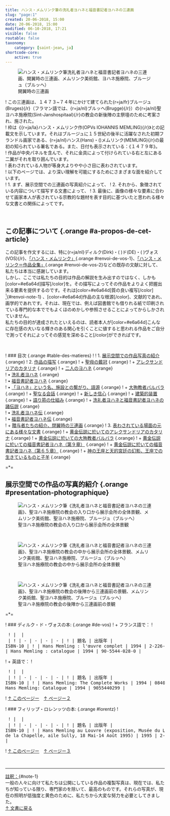 ```yaml
---
title: ハンス・メムリンク筆の洗礼者ヨハネと福音書記者ヨハネの三連画
slug: "page:1"
created: 20-06-2018, 15:00
date: 20-06-2018, 15:00
modified: 06-10-2018, 17:21
visible: false
routable: false
taxonomy:
    category: [saint-jean, ja]
shortcode-core:
    active: true
---
```

<figure><picture>
<source
sizes="(max-width: 767px) 98vw, (min-width: 959px) 50vw, 86vw"
srcset="
/user/sites/docs/pages/01.home/06.bruges/01.hopital-saint-jean/01.saint-jean/01.saint-jean_1/saint-jean_0-280.webp 280w,
/user/sites/docs/pages/01.home/06.bruges/01.hopital-saint-jean/01.saint-jean/01.saint-jean_1/saint-jean_0-380.webp 380w,
/user/sites/docs/pages/01.home/06.bruges/01.hopital-saint-jean/01.saint-jean/01.saint-jean_1/saint-jean_0-480.webp 480w,
/user/sites/docs/pages/01.home/06.bruges/01.hopital-saint-jean/01.saint-jean/01.saint-jean_1/saint-jean_0-640.webp 640w,
/user/sites/docs/pages/01.home/06.bruges/01.hopital-saint-jean/01.saint-jean/01.saint-jean_1/saint-jean_0-840.webp 840w,
/user/sites/docs/pages/01.home/06.bruges/01.hopital-saint-jean/01.saint-jean/01.saint-jean_1/saint-jean_0-1280.webp 1280w,
/user/sites/docs/pages/01.home/06.bruges/01.hopital-saint-jean/01.saint-jean/02.saint-jean_2/saint-jean_0-1600.webp 1600w,
/user/sites/docs/pages/01.home/06.bruges/01.hopital-saint-jean/01.saint-jean/02.saint-jean_2/saint-jean_0-1920.webp 1920w"
type="image/webp" />
<img
src="/user/sites/docs/pages/01.home/06.bruges/01.hopital-saint-jean/01.saint-jean/01.saint-jean_1/saint-jean_0-640.jpg" title="ハンス・メムリンク筆洗礼者ヨハネと福音書記者ヨハネの三連画、開翼時の三連画、メムリンク美術館、ヨハネ施療院、ブルージュ（ブルッヘ）" alt="ハンス・メムリンク筆洗礼者ヨハネと福音書記者ヨハネの三連画、開翼時の三連画、メムリンク美術館、ヨハネ施療院、ブルージュ（ブルッヘ）" class="class-70-img"
sizes="(max-width: 767px) 98vw, (min-width: 959px) 50vw, 86vw"
srcset="
/user/sites/docs/pages/01.home/06.bruges/01.hopital-saint-jean/01.saint-jean/01.saint-jean_1/saint-jean_0-280.jpg 280w,
/user/sites/docs/pages/01.home/06.bruges/01.hopital-saint-jean/01.saint-jean/01.saint-jean_1/saint-jean_0-380.jpg 380w,
/user/sites/docs/pages/01.home/06.bruges/01.hopital-saint-jean/01.saint-jean/01.saint-jean_1/saint-jean_0-480.jpg 480w,
/user/sites/docs/pages/01.home/06.bruges/01.hopital-saint-jean/01.saint-jean/01.saint-jean_1/saint-jean_0-640.jpg 640w,
/user/sites/docs/pages/01.home/06.bruges/01.hopital-saint-jean/01.saint-jean/01.saint-jean_1/saint-jean_0-840.jpg 840w,
/user/sites/docs/pages/01.home/06.bruges/01.hopital-saint-jean/01.saint-jean/01.saint-jean_1/saint-jean_0-1280.jpg 1280w,
/user/sites/docs/pages/01.home/06.bruges/01.hopital-saint-jean/01.saint-jean/02.saint-jean_2/saint-jean_0-1600.jpg 1600w,
/user/sites/docs/pages/01.home/06.bruges/01.hopital-saint-jean/01.saint-jean/02.saint-jean_2/saint-jean_0-1920.jpg 1920w">
</picture><figcaption>開翼時の三連画</figcaption></figure>

! この三連画は、１４７３~７４年にかけて建てられた{r=ja/fr}ブルージュ(Bruges){/r}（フラマン語では、{r=ja/nl}ブルッヘ(Brugge){/r}）の{r=ja/nl}聖ヨハネ施療院(Sint-Janshospitaal){/r}の教会の新後陣の主祭壇のために考案され、施された。  
! 枠は《{r=ja/la}ハンス・メムリンク作(OPVs&#160;IOHANNIS&#160;MEMLING){/r}》との記載文を示しています。それはブルージュに１５世紀の後半に活躍なされた初期フランドル画家である、{r=ja/nl}ハンス(Hans)・()メムリンク(MEMLING){/r}の最初の知られている署名である。また、日付も表示されている：《１４７９年》。  
! 作品が中央パネルを含んで、それに金具によって付けられている右と左にある二翼がそれを取り囲んでいます。  
! 表わされている人物が等身大よりやや小さ目に表わされています。  
! 以下のページでは、より深い理解を可能にするためにさまざまな面を紹介しています。  
! 1. まず、展示空間での三連画の写真紹介によって、 
! 2. それから、象徴されている内容について描写する文書によって、 
! 3. 最後に、画像の様々な要素に合わせて画家本人が表されている宗教的な題材を表す目的に基づいたと思われる様々な文書との関係によってです。

<br>

## この記事について {.orange #a-propos-de-cet-article}

この記事を作文するには、特に{r=ja/nl}ディルク(Dirk)・(&#160;)ド(DE)・(&#160;)ヴォス(VOS){/r}、[「ハンス・メムリンク」](#de-vos-1){.orange #renvoi-de-vos-1}、[「ハンス・メリンク＝作品全集」](#de-vos-2){.orange #renvoi-de-vos-2}などの既存の文献に対して、私たちは本当に感謝しています。  
しかし、ここでは私たちの目的は作品の解説を生み出すのではなく、しかも[color=#e6a64d]描写[/color]を。その描写によってその作品をよりよく把握出来る要素を提供するのです。それは[color=#e6a64d]質の良い複写[/color] [<sup style="color:#555;" id="renvoi-note-1">1</sup>](#note-1 "note-1"){#renvoi-note-1} 、[color=#e6a64d]作品の主な根源[/color]、文献的であれ、画学的であれです。それは、現在では、例えば図書館でも借りれる紙で印刷されている専門的な本ででもよくほのめかしや参照させることによってからしかされていません。  
私たちの目的が達成されたといえるのは、読者本人が[color=#e6a64d]こんなに存在感の大いなる輝きのある関心を引くことに値すると思われる作品をご自分で測ってそれによってその感覚を深めること[/color]ができればです。

<br>

! ### 目次 {.orange #table-des-matieres}
! 
! 1.  [展示空間での作品写真の紹介][1] {.orange}
! 2.  [作品の描写][2] {.orange}
! 	+  [聖母の戴冠][3] {.orange}
! 	+  [アレクサンドリアのカタリナ][4] {.orange}
! 	+  [二人のヨハネ][5] {.orange}  
! 		•  [洗礼者ヨハネ][6] {.orange}  
! 		•  [福音書記者ヨハネ][7] {.orange}  
! 		•  [「ヨハネ」という名、施設との繋がり、語源][8] {.orange}
! 	+  [大殉教者バルバラ][9] {.orange}
! 	+  [聖なる会話][10] {.orange}
! 	+  [新しき信心][11] {.orange}
! 	+  [建築的装置][12] {.orange}
! 	+  [語り筋の仕組み][13] {.orange}
! 	+  [洗礼者ヨハネと福音書記者ヨハネの諸伝説][14] {.orange}  
! 		•  [洗礼者ヨハネ伝][15] {.orange}  
! 		•  [福音書記者ヨハネ伝][16] {.orange}  
! 	+  [贈与者たちの紹介、閉翼時の三連画][17] {.orange}
! 3.  [表わされている場面の元にある様々な文書][18] {.orange}
! 	+  [黄金伝説に於いてのアレクサンドリアのカタリナ][19] {.orange}
! 	+  [黄金伝説に於いての大殉教者バルバラ][20] {.orange}
! 	+  [黄金伝説に於いての福音書記者ヨハネ（第９章）][21] {.orange}
! 	+  [黄金伝説に於いての福音書記者ヨハネ（第６５章）][22] {.orange}
! 	+  [神の王座と天的宮廷の幻影、王座での生きているものと子羊][23] {.orange}

=*=

## 展示空間での作品の写真的紹介 {.orange #presentation-photographique}

<figure><picture>
<source
sizes="(max-width: 767px) 98vw, (min-width: 959px) 50vw, 86vw"
srcset="
/user/sites/docs/pages/01.home/06.bruges/01.hopital-saint-jean/01.saint-jean/01.saint-jean_1/saint-jean_1-280.webp 280w,
/user/sites/docs/pages/01.home/06.bruges/01.hopital-saint-jean/01.saint-jean/01.saint-jean_1/saint-jean_1-380.webp 380w,
/user/sites/docs/pages/01.home/06.bruges/01.hopital-saint-jean/01.saint-jean/01.saint-jean_1/saint-jean_1-480.webp 480w,
/user/sites/docs/pages/01.home/06.bruges/01.hopital-saint-jean/01.saint-jean/01.saint-jean_1/saint-jean_1-640.webp 640w,
/user/sites/docs/pages/01.home/06.bruges/01.hopital-saint-jean/01.saint-jean/01.saint-jean_1/saint-jean_1-840.webp 840w,
/user/sites/docs/pages/01.home/06.bruges/01.hopital-saint-jean/01.saint-jean/01.saint-jean_1/saint-jean_1-1280.webp 1280w,
/user/sites/docs/pages/01.home/06.bruges/01.hopital-saint-jean/01.saint-jean/01.saint-jean_1/saint-jean_1-1600.webp 1600w,
/user/sites/docs/pages/01.home/06.bruges/01.hopital-saint-jean/01.saint-jean/01.saint-jean_1/saint-jean_1-1920.webp 1920w"
type="image/webp" />
<img
src="/user/sites/docs/pages/01.home/06.bruges/01.hopital-saint-jean/01.saint-jean/01.saint-jean_1/saint-jean_1-640.jpg" title="ハンス・メムリンク筆《洗礼者ヨハネと福音書記者ヨハネの三連画》、聖ヨハネ施療院の教会の入り口から展示会所の全体景観、メムリンク美術館、聖ヨハネ施療院、ブルージュ（ブルッヘ）" alt="ハンス・メムリンク筆《洗礼者ヨハネと福音書記者ヨハネの三連画》、聖ヨハネ施療院の教会の入り口から展示会所の全体景観、メムリンク美術館、聖ヨハネ施療院、ブルージュ（ブルッヘ）" class="class-40-img"
sizes="(max-width: 767px) 98vw, (min-width: 959px) 50vw, 86vw"
srcset="
/user/sites/docs/pages/01.home/06.bruges/01.hopital-saint-jean/01.saint-jean/01.saint-jean_1/saint-jean_1-280.jpg 280w,
/user/sites/docs/pages/01.home/06.bruges/01.hopital-saint-jean/01.saint-jean/01.saint-jean_1/saint-jean_1-380.jpg 380w,
/user/sites/docs/pages/01.home/06.bruges/01.hopital-saint-jean/01.saint-jean/01.saint-jean_1/saint-jean_1-480.jpg 480w,
/user/sites/docs/pages/01.home/06.bruges/01.hopital-saint-jean/01.saint-jean/01.saint-jean_1/saint-jean_1-640.jpg 640w,
/user/sites/docs/pages/01.home/06.bruges/01.hopital-saint-jean/01.saint-jean/01.saint-jean_1/saint-jean_1-840.jpg 840w,
/user/sites/docs/pages/01.home/06.bruges/01.hopital-saint-jean/01.saint-jean/01.saint-jean_1/saint-jean_1-1280.jpg 1280w,
/user/sites/docs/pages/01.home/06.bruges/01.hopital-saint-jean/01.saint-jean/01.saint-jean_1/saint-jean_1-1600.jpg 1600w,
/user/sites/docs/pages/01.home/06.bruges/01.hopital-saint-jean/01.saint-jean/01.saint-jean_1/saint-jean_1-1920.jpg 1920w">
</picture><figcaption>聖ヨハネ施療院の教会の入り口から展示会所の全体景観</figcaption></figure>

<br>

<figure><picture>
<source
sizes="(max-width: 767px) 98vw, (min-width: 959px) 50vw, 86vw"
srcset="
/user/sites/docs/pages/01.home/06.bruges/01.hopital-saint-jean/01.saint-jean/01.saint-jean_1/saint-jean_2-280.webp 280w,
/user/sites/docs/pages/01.home/06.bruges/01.hopital-saint-jean/01.saint-jean/01.saint-jean_1/saint-jean_2-380.webp 380w,
/user/sites/docs/pages/01.home/06.bruges/01.hopital-saint-jean/01.saint-jean/01.saint-jean_1/saint-jean_2-480.webp 480w,
/user/sites/docs/pages/01.home/06.bruges/01.hopital-saint-jean/01.saint-jean/01.saint-jean_1/saint-jean_2-640.webp 640w,
/user/sites/docs/pages/01.home/06.bruges/01.hopital-saint-jean/01.saint-jean/01.saint-jean_1/saint-jean_2-840.webp 840w,
/user/sites/docs/pages/01.home/06.bruges/01.hopital-saint-jean/01.saint-jean/01.saint-jean_1/saint-jean_2-1280.webp 1280w,
/user/sites/docs/pages/01.home/06.bruges/01.hopital-saint-jean/01.saint-jean/01.saint-jean_1/saint-jean_2-1600.webp 1600w,
/user/sites/docs/pages/01.home/06.bruges/01.hopital-saint-jean/01.saint-jean/01.saint-jean_1/saint-jean_2-1920.webp 1920w"
type="image/webp" />
<img
src="/user/sites/docs/pages/01.home/06.bruges/01.hopital-saint-jean/01.saint-jean/01.saint-jean_1/saint-jean_2-640.jpg" title="ハンス・メムリンク筆《洗礼者ヨハネと福音書記者ヨハネの三連画》、聖ヨハネ施療院の教会の中から展示会所の全体景観、メムリンク美術館、聖ヨハネ施療院、ブルージュ（ブルッヘ）" alt="ハンス・メムリンク筆《洗礼者ヨハネと福音書記者ヨハネの三連画》、聖ヨハネ施療院の教会の中から展示会所の全体景観、メムリンク美術館、聖ヨハネ施療院、ブルージュ（ブルッヘ）" class="class-diane-img"
sizes="(max-width: 767px) 98vw, (min-width: 959px) 50vw, 86vw"
srcset="
/user/sites/docs/pages/01.home/06.bruges/01.hopital-saint-jean/01.saint-jean/01.saint-jean_1/saint-jean_2-280.jpg 280w,
/user/sites/docs/pages/01.home/06.bruges/01.hopital-saint-jean/01.saint-jean/01.saint-jean_1/saint-jean_2-380.jpg 380w,
/user/sites/docs/pages/01.home/06.bruges/01.hopital-saint-jean/01.saint-jean/01.saint-jean_1/saint-jean_2-480.jpg 480w,
/user/sites/docs/pages/01.home/06.bruges/01.hopital-saint-jean/01.saint-jean/01.saint-jean_1/saint-jean_2-640.jpg 640w,
/user/sites/docs/pages/01.home/06.bruges/01.hopital-saint-jean/01.saint-jean/01.saint-jean_1/saint-jean_2-840.jpg 840w,
/user/sites/docs/pages/01.home/06.bruges/01.hopital-saint-jean/01.saint-jean/01.saint-jean_1/saint-jean_2-1280.jpg 1280w,
/user/sites/docs/pages/01.home/06.bruges/01.hopital-saint-jean/01.saint-jean/01.saint-jean_1/saint-jean_2-1600.jpg 1600w,
/user/sites/docs/pages/01.home/06.bruges/01.hopital-saint-jean/01.saint-jean/01.saint-jean_1/saint-jean_2-1920.jpg 1920w">
</picture><figcaption>聖ヨハネ施療院の教会の中から展示会所の全体景観</figcaption></figure>

<br>

<figure><picture>
<source
sizes="(max-width: 767px) 98vw, (min-width: 959px) 50vw, 86vw"
srcset="
/user/sites/docs/pages/01.home/06.bruges/01.hopital-saint-jean/01.saint-jean/01.saint-jean_1/saint-jean_3-280.webp 280w,
/user/sites/docs/pages/01.home/06.bruges/01.hopital-saint-jean/01.saint-jean/01.saint-jean_1/saint-jean_3-380.webp 380w,
/user/sites/docs/pages/01.home/06.bruges/01.hopital-saint-jean/01.saint-jean/01.saint-jean_1/saint-jean_3-480.webp 480w,
/user/sites/docs/pages/01.home/06.bruges/01.hopital-saint-jean/01.saint-jean/01.saint-jean_1/saint-jean_3-640.webp 640w,
/user/sites/docs/pages/01.home/06.bruges/01.hopital-saint-jean/01.saint-jean/01.saint-jean_1/saint-jean_3-840.webp 840w,
/user/sites/docs/pages/01.home/06.bruges/01.hopital-saint-jean/01.saint-jean/01.saint-jean_1/saint-jean_3-1280.webp 1280w,
/user/sites/docs/pages/01.home/06.bruges/01.hopital-saint-jean/01.saint-jean/01.saint-jean_1/saint-jean_3-1600.webp 1600w,
/user/sites/docs/pages/01.home/06.bruges/01.hopital-saint-jean/01.saint-jean/01.saint-jean_1/saint-jean_3-1920.webp 1920w"
type="image/webp" />
<img
src="/user/sites/docs/pages/01.home/06.bruges/01.hopital-saint-jean/01.saint-jean/01.saint-jean_1/saint-jean_3-640.jpg" title="ハンス・メムリンク筆《洗礼者ヨハネと福音書記者ヨハネの三連画》、聖ヨハネ施療院の教会の後陣から三連画前の景観、メムリンク美術館、聖ヨハネ施療院、ブルージュ（ブルッヘ）" alt="ハンス・メムリンク筆《洗礼者ヨハネと福音書記者ヨハネの三連画》、聖ヨハネ施療院の教会の後陣から三連画前の景観、メムリンク美術館、聖ヨハネ施療院、ブルージュ（ブルッヘ）" class="class-70-img"
sizes="(max-width: 767px) 98vw, (min-width: 959px) 50vw, 86vw"
srcset="
/user/sites/docs/pages/01.home/06.bruges/01.hopital-saint-jean/01.saint-jean/01.saint-jean_1/saint-jean_3-280.jpg 280w,
/user/sites/docs/pages/01.home/06.bruges/01.hopital-saint-jean/01.saint-jean/01.saint-jean_1/saint-jean_3-380.jpg 380w,
/user/sites/docs/pages/01.home/06.bruges/01.hopital-saint-jean/01.saint-jean/01.saint-jean_1/saint-jean_3-480.jpg 480w,
/user/sites/docs/pages/01.home/06.bruges/01.hopital-saint-jean/01.saint-jean/01.saint-jean_1/saint-jean_3-640.jpg 640w,
/user/sites/docs/pages/01.home/06.bruges/01.hopital-saint-jean/01.saint-jean/01.saint-jean_1/saint-jean_3-840.jpg 840w,
/user/sites/docs/pages/01.home/06.bruges/01.hopital-saint-jean/01.saint-jean/01.saint-jean_1/saint-jean_3-1280.jpg 1280w,
/user/sites/docs/pages/01.home/06.bruges/01.hopital-saint-jean/01.saint-jean/01.saint-jean_1/saint-jean_3-1600.jpg 1600w,
/user/sites/docs/pages/01.home/06.bruges/01.hopital-saint-jean/01.saint-jean/01.saint-jean_1/saint-jean_3-1920.jpg 1920w">
</picture><figcaption>聖ヨハネ施療院の教会の後陣から三連画前の景観</figcaption></figure>

=*=

! ### ディルク・ド・ヴォスの本: {.orange #de-vos}
! + フランス語で：
! <pre id="de-vos-1" markdown="1">
! | <span hidden>hidden</span> | <span hidden>hidden</span> |
! | - | - | - | - |
! | 題名 | 出版年 | ISBN-10 |
! | Hans Memling : l'œuvre complet | 1994 | 2-226-06992-5 |
! | Hans Memling : catalogue | 1994 | 90-5544-028-0 |</pre>
! + 英語で：
! <pre id="de-vos-2" markdown="1">
! | <span hidden>hidden</span> | <span hidden>hidden</span> |
! | - | - | - | - |
! | 題名 | 出版年 | ISBN-10 |
! | Hans Memling: The Complete Works | 1994 | 0840936496 |
! | Hans Memling: Catalogue | 1994 | 9055440299 |</pre>
! [↑ このページー](#renvoi-de-vos-1 "renvoi-de-vos-1")　[↑ ページー２](/bruges/hopital-saint-jean/saint-jean/page:2#renvoi-de-vos-2 "renvoi-de-vos-2")

! ### フィリップ・ロレンッツの本: {.orange #lorentz}
! <pre id="lorents-1" markdown="1">
! | <span hidden>hidden</span> | <span hidden>hidden</span> |
! | - | - | - | - |
! | 題名 | 出版年 | ISBN-10 |
! | Hans Memling au Louvre (exposition, Musée du Louvre, Salle de la Chapelle, aile Sully, 18 Mai-14 Août 1995) | 1995 | 2-7118-3275-9 |</pre>
! [↑ このページー](#renvoi-lorentz-1 "renvoi-de-vos-1")　[↑ ページー３](/bruges/hopital-saint-jean/saint-jean/page:3#renvoi-lorentz-2 "renvoi-lorentz-2")

<br>

<hr>

[註釈：](#renvoi-note-1 "renvoi note-1"){#note-1}  
一般の人々に向けて私たちは公開にしている作品の複製写真は、現在では、私たちが知っている限り、専門家のを除いて、最高のものです。それらの写真が、現在の照明が低強度と黄色のために、私たちから大変な努力を必要としてきました。  
[↑ 文書に戻る](#renvoi-note-1 "註釈の元へ")

[1]: #presentation-photographique "展示空間での作品写真の紹介"
[2]: /bruges/hopital-saint-jean/saint-jean/page:2#description "https://francois-vidit.com/docs/ja/bruges/hopital-saint-jean/saint-jean/page:2#description"
[3]: /bruges/hopital-saint-jean/saint-jean/page:2#couronnement "https://francois-vidit.com/docs/ja/bruges/hopital-saint-jean/saint-jean/page:2#couronnement"
[4]: /bruges/hopital-saint-jean/saint-jean/page:3#catherine-d-alexandrie "https://francois-vidit.com/docs/ja/bruges/hopital-saint-jean/saint-jean/page:3#catherine-d-alexandrie"
[5]: /bruges/hopital-saint-jean/saint-jean/page:3#les-deux-jean "https://francois-vidit.com/docs/ja/bruges/hopital-saint-jean/saint-jean/page:3#les-deux-jean"
[6]: /bruges/hopital-saint-jean/saint-jean/page:3#jean-le-baptiste-2 "https://francois-vidit.com/docs/ja/bruges/hopital-saint-jean/saint-jean/page:3#jean-le-baptiste-2"
[7]: /bruges/hopital-saint-jean/saint-jean/page:3#jean-l-evangeliste-3 "https://francois-vidit.com/docs/ja/bruges/hopital-saint-jean/saint-jean/page:3#jean-l-evangeliste-3"
[8]: /bruges/hopital-saint-jean/saint-jean/page:3#le-nom-de-jean "https://francois-vidit.com/docs/ja/bruges/hopital-saint-jean/saint-jean/page:3#le-nom-de-jean"
[9]: /bruges/hopital-saint-jean/saint-jean/page:3#barbe "https://francois-vidit.com/docs/ja/bruges/hopital-saint-jean/saint-jean/page:3#barbe"
[10]: /bruges/hopital-saint-jean/saint-jean/page:4#conversation "https://francois-vidit.com/docs/ja/bruges/hopital-saint-jean/saint-jean/page:4#conversation"
[11]: /bruges/hopital-saint-jean/saint-jean/page:4#devotion-moderne "https://francois-vidit.com/docs/ja/bruges/hopital-saint-jean/saint-jean/page:4#devotion-moderne"
[12]: /bruges/hopital-saint-jean/saint-jean/page:4#dispositif-architectural "https://francois-vidit.com/docs/ja/bruges/hopital-saint-jean/saint-jean/page:4#dispositif-architectural"
[13]: /bruges/hopital-saint-jean/saint-jean/page:5#organisation-du-recit "https://francois-vidit.com/docs/ja/bruges/hopital-saint-jean/saint-jean/page:5#organisation-du-recit"
[14]: /bruges/hopital-saint-jean/saint-jean/page:6#legendes "https://francois-vidit.com/docs/ja/bruges/hopital-saint-jean/saint-jean/page:6#legendes"
[15]: /bruges/hopital-saint-jean/saint-jean/page:6#legende-de-jean-le-baptiste "https://francois-vidit.com/docs/ja/bruges/hopital-saint-jean/saint-jean/page:6#legende-de-jean-le-baptiste"
[16]: /bruges/hopital-saint-jean/saint-jean/page:10#legende-de-jean-l-evangeliste "https://francois-vidit.com/docs/ja/bruges/hopital-saint-jean/saint-jean/page:10#legende-de-jean-l-evangeliste"
[17]: /bruges/hopital-saint-jean/saint-jean/page:15#position-fermee "https://francois-vidit.com/docs/ja/bruges/hopital-saint-jean/saint-jean/page:15#position-fermee"
[18]: /bruges/hopital-saint-jean/saint-jean/page:16#mise-en-relation "https://francois-vidit.com/docs/ja/bruges/hopital-saint-jean/saint-jean/page:16#mise-en-relation"
[19]: /bruges/hopital-saint-jean/saint-jean/page:16#cath-selon-legende "https://francois-vidit.com/docs/ja/bruges/hopital-saint-jean/saint-jean/page:16#cath-selon-legende"
[20]: /bruges/hopital-saint-jean/saint-jean/page:17#barbe-selon-legende "https://francois-vidit.com/docs/ja/bruges/hopital-saint-jean/saint-jean/page:17#barbe-selon-legende"
[21]: /bruges/hopital-saint-jean/saint-jean/page:18#jean-selon-legende "https://francois-vidit.com/docs/ja/bruges/hopital-saint-jean/saint-jean/page:18#jean-selon-legende"
[22]: /bruges/hopital-saint-jean/saint-jean/page:19#jean-selon-legende-2 "https://francois-vidit.com/docs/ja/bruges/hopital-saint-jean/saint-jean/page:19#jean-selon-legende-2"
[23]: /bruges/hopital-saint-jean/saint-jean/page:20#apocalypse "https://francois-vidit.com/docs/ja/bruges/hopital-saint-jean/saint-jean/page:20#apocalypse"